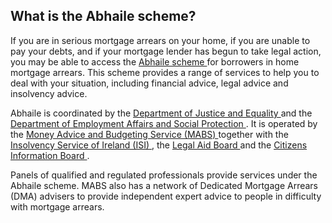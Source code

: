 ##  What is the Abhaile scheme?

If you are in serious mortgage arrears on your home, if you are unable to pay
your debts, and if your mortgage lender has begun to take legal action, you
may be able to access the [ Abhaile scheme ](https://www.mabs.ie/en/abhaile)
for borrowers in home mortgage arrears. This scheme provides a range of
services to help you to deal with your situation, including financial advice,
legal advice and insolvency advice.

Abhaile is coordinated by the [ Department of Justice and Equality
](http://www.justice.ie/en/JELR/Pages/home) and the [ Department of Employment
Affairs and Social Protection ](http://www.welfare.ie/en/Pages/home.aspx) . It
is operated by the [ Money Advice and Budgeting Service (MABS)
](https://www.mabs.ie/) together with the [ Insolvency Service of Ireland
(ISI) ](http://www.isi.gov.ie/en/ISI/Pages/Home) , the [ Legal Aid Board
](http://www.legalaidboard.ie/en/) and the [ Citizens Information Board
](http://www.citizensinformationboard.ie/en/) .

Panels of qualified and regulated professionals provide services under the
Abhaile scheme. MABS also has a network of Dedicated Mortgage Arrears (DMA)
advisers to provide independent expert advice to people in difficulty with
mortgage arrears.

